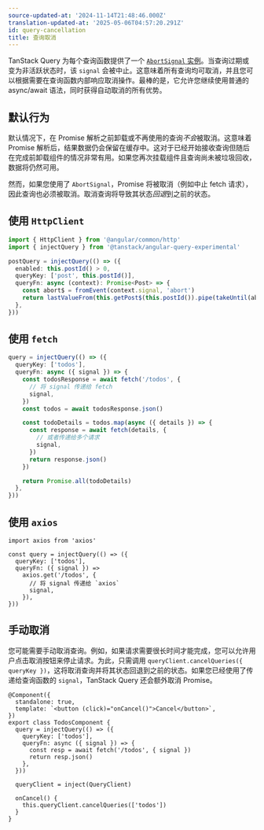 ```yaml
---
source-updated-at: '2024-11-14T21:48:46.000Z'
translation-updated-at: '2025-05-06T04:57:20.291Z'
id: query-cancellation
title: 查询取消
---
```


TanStack Query 为每个查询函数提供了一个 [`AbortSignal` 实例](https://developer.mozilla.org/docs/Web/API/AbortSignal)。当查询过期或变为非活跃状态时，该 `signal` 会被中止。这意味着所有查询均可取消，并且您可以根据需要在查询函数内部响应取消操作。最棒的是，它允许您继续使用普通的 async/await 语法，同时获得自动取消的所有优势。

## 默认行为

默认情况下，在 Promise 解析之前卸载或不再使用的查询*不会*被取消。这意味着 Promise 解析后，结果数据仍会保留在缓存中。这对于已经开始接收查询但随后在完成前卸载组件的情况非常有用。如果您再次挂载组件且查询尚未被垃圾回收，数据将仍然可用。

然而，如果您使用了 `AbortSignal`，Promise 将被取消（例如中止 fetch 请求），因此查询也必须被取消。取消查询将导致其状态*回退*到之前的状态。

## 使用 `HttpClient`

```ts
import { HttpClient } from '@angular/common/http'
import { injectQuery } from '@tanstack/angular-query-experimental'

postQuery = injectQuery(() => ({
  enabled: this.postId() > 0,
  queryKey: ['post', this.postId()],
  queryFn: async (context): Promise<Post> => {
    const abort$ = fromEvent(context.signal, 'abort')
    return lastValueFrom(this.getPost$(this.postId()).pipe(takeUntil(abort$))
  },
}))
```

## 使用 `fetch`

[//]: # 'Example2'

```ts
query = injectQuery(() => ({
  queryKey: ['todos'],
  queryFn: async ({ signal }) => {
    const todosResponse = await fetch('/todos', {
      // 将 signal 传递给 fetch
      signal,
    })
    const todos = await todosResponse.json()

    const todoDetails = todos.map(async ({ details }) => {
      const response = await fetch(details, {
        // 或者传递给多个请求
        signal,
      })
      return response.json()
    })

    return Promise.all(todoDetails)
  },
}))
```

[//]: # 'Example2'

## 使用 `axios`

[//]: # 'Example3'

```tsx
import axios from 'axios'

const query = injectQuery(() => ({
  queryKey: ['todos'],
  queryFn: ({ signal }) =>
    axios.get('/todos', {
      // 将 signal 传递给 `axios`
      signal,
    }),
}))
```

[//]: # 'Example3'

## 手动取消

您可能需要手动取消查询。例如，如果请求需要很长时间才能完成，您可以允许用户点击取消按钮来停止请求。为此，只需调用 `queryClient.cancelQueries({ queryKey })`，这将取消查询并将其状态回退到之前的状态。如果您已经使用了传递给查询函数的 `signal`，TanStack Query 还会额外取消 Promise。

[//]: # 'Example7'

```angular-ts
@Component({
  standalone: true,
  template: `<button (click)="onCancel()">Cancel</button>`,
})
export class TodosComponent {
  query = injectQuery(() => ({
    queryKey: ['todos'],
    queryFn: async ({ signal }) => {
      const resp = await fetch('/todos', { signal })
      return resp.json()
    },
  }))

  queryClient = inject(QueryClient)

  onCancel() {
    this.queryClient.cancelQueries(['todos'])
  }
}
```

[//]: # 'Example7'
